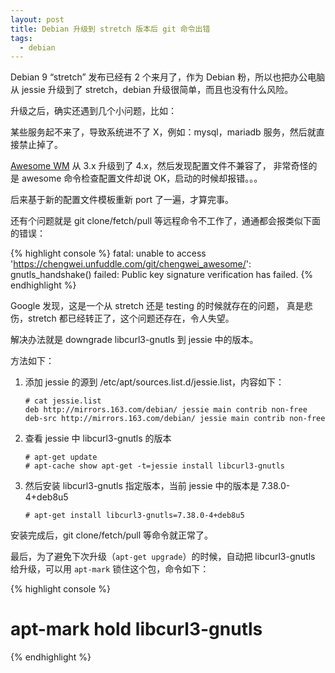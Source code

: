 ```yaml
---
layout: post
title: Debian 升级到 stretch 版本后 git 命令出错
tags:
  - debian
---
```


Debian 9 “stretch” 发布已经有 2 个来月了，作为 Debian 粉，所以也把办公电脑从 jessie
升级到了 stretch，debian 升级很简单，而且也没有什么风险。

升级之后，确实还遇到几个小问题，比如：

某些服务起不来了，导致系统进不了 X，例如：mysql，mariadb 服务，然后就直接禁止掉了。

[Awesome WM](https://awesomewm.org/) 从 3.x 升级到了 4.x，然后发现配置文件不兼容了，
非常奇怪的是 awesome 命令检查配置文件却说 OK，启动的时候却报错。。。

后来基于新的配置文件模板重新 port 了一遍，才算完事。

还有个问题就是 git clone/fetch/pull 等远程命令不工作了，通通都会报类似下面的错误：

{% highlight console %}
fatal: unable to access 'https://chengwei.unfuddle.com/git/chengwei_awesome/': gnutls_handshake() failed: Public key signature verification has failed.
{% endhighlight %}

Google 发现，这是一个从 stretch 还是 testing 的时候就存在的问题，
真是悲伤，stretch 都已经转正了，这个问题还存在，令人失望。

解决办法就是 downgrade libcurl3-gnutls 到 jessie 中的版本。

方法如下：

1. 添加 jessie 的源到 /etc/apt/sources.list.d/jessie.list，内容如下：

    ```console
    # cat jessie.list
    deb http://mirrors.163.com/debian/ jessie main contrib non-free
    deb-src http://mirrors.163.com/debian/ jessie main contrib non-free
    ```
2. 查看 jessie 中 libcurl3-gnutls 的版本

    ```console
    # apt-get update
    # apt-cache show apt-get -t=jessie install libcurl3-gnutls
    ```
3. 然后安装 libcurl3-gnutls 指定版本，当前 jessie 中的版本是 7.38.0-4+deb8u5

    ```console
    # apt-get install libcurl3-gnutls=7.38.0-4+deb8u5
    ```

安装完成后，git clone/fetch/pull 等命令就正常了。

最后，为了避免下次升级（`apt-get upgrade`）的时候，自动把 libcurl3-gnutls 给升级，可以用 `apt-mark`
锁住这个包，命令如下：

{% highlight console %}
# apt-mark hold libcurl3-gnutls
{% endhighlight %}
